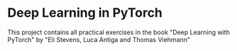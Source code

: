 # Deep Learning in PyTorch

This project contains all practical exercises in the book "Deep Learning with PyTorch" by "Eli Stevens, Luca Antiga and Thomas Viehmann"
